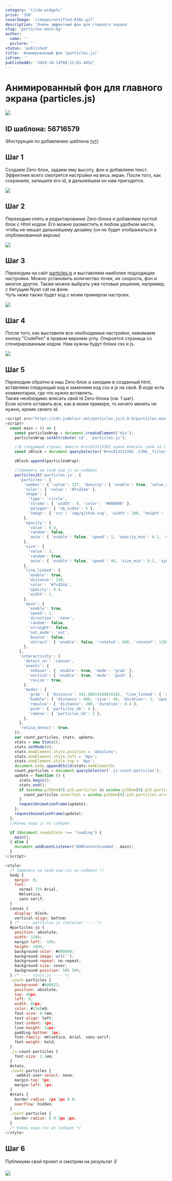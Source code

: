 ```yaml
---
category: 'tilda-widgets'
price: '350'
coverImage: '/images/untitled-A1Nz.gif'
description: 'Очень эффектный фон для главного экрана'
slug: 'particles-main-bg'
author:
  name: ''
  picture: ''
status: 'published'
title: 'Анимированный фон (particles.js)'
isFree: ''
publishedAt: '2024-10-14T08:11:03.485Z'
---
```


# Анимированный фон для главного экрана (particles.js)

![](/images/untitled-M1Nj.gif)

## ID шаблона: **56716579**

(Инструкция по добавлению шаблона [тут](https://help-ru.tilda.cc/page-template))

## Шаг 1

Создаем Zero-блок, задаем ему высоту, фон и добавляем текст. Эффектнее всего смотрятся настройки на весь экран. После того, как сохранили, запишите его id, в дальнейшем он нам пригодится.

![](/images/screenshot-2024-10-19-at-11.39.45-c3ND.png)

## Шаг 2

Переходим опять в редактирование Zero-блока и добавляем пустой блок с Html кодом. Его можно разместить в любом удобном месте, чтобы не мешал дальнейшему дизайну (он не будет отображаться в опубликованной версии)

![](/images/screenshot-2024-10-19-at-11.46.54-QxMT.png)

## Шаг 3

Переходим на сайт [particles.js](https://vincentgarreau.com/particles.js/) и выставляем наиболее подходящие настройки. Можно установить количество точек, их скорость, фон и многое другое. Также можно выбрать уже готовые решения, например, с бегущим Nyan cat на фоне.\
Чуть ниже также будет код с моим примером настроек.

![](/images/screenshot-2024-10-19-at-11.48.57-U4MT.png)

## Шаг 4

После того, как выставили все необходимые настройки, нажимаем кнопку "CodePen" в правом верхнем углу. Откроется страница со сгенерированным кодом. Нам нужны будут блоки css и js.

![](/images/screenshot-2024-10-19-at-12.42.42-Y1Nz.png)

## Шаг 5

Переходим обратно в наш Zero-блок и заходим в созданный html, вставляем следующий код и заменяем код css и js на свой. В коде есть комментарии, где что нужно вставлять.\
Также необходимо вписать свой id Zero-блока (см. 1 шаг).\
Если хотите оставить все, как в моем примере, то ничего менять не нужно, кроме своего id.

```javascript
<script src="https://cdn.jsdelivr.net/particles.js/2.0.0/particles.min.js"></script>
<script>
  const main = () => {
    const particlesWrap = document.createElement('div');
    particlesWrap.setAttribute('id', 'particles-js');

    //В следующей строке, вместо #rec813313392 нужно вписать свой id (.t396__filter необходимо оставить)
    const zBlock = document.querySelector('#rec813313392 .t396__filter');

    zBlock.append(particlesWrap);

    //Заменить на свой код js из codepen
    particlesJS('particles-js', {
      'particles': {
        'number': { 'value': 327, 'density': { 'enable': true, 'value_area': 800 } },
        'color': { 'value': '#7cd24a' },
        'shape': {
          'type': 'circle',
          'stroke': { 'width': 0, 'color': '#000000' },
          'polygon': { 'nb_sides': 5 },
          'image': { 'src': 'img/github.svg', 'width': 100, 'height': 100 },
        },
        'opacity': {
          'value': 0.5,
          'random': false,
          'anim': { 'enable': false, 'speed': 1, 'opacity_min': 0.1, 'sync': false },
        },
        'size': {
          'value': 3,
          'random': true,
          'anim': { 'enable': false, 'speed': 40, 'size_min': 0.1, 'sync': false },
        },
        'line_linked': {
          'enable': true,
          'distance': 150,
          'color': '#7cd24a',
          'opacity': 0.4,
          'width': 1,
        },
        'move': {
          'enable': true,
          'speed': 1,
          'direction': 'none',
          'random': false,
          'straight': false,
          'out_mode': 'out',
          'bounce': false,
          'attract': { 'enable': false, 'rotateX': 600, 'rotateY': 1200 },
        },
      },
      'interactivity': {
        'detect_on': 'canvas',
        'events': {
          'onhover': { 'enable': true, 'mode': 'grab' },
          'onclick': { 'enable': true, 'mode': 'push' },
          'resize': true,
        },
        'modes': {
          'grab': { 'distance': 191.80819180819182, 'line_linked': { 'opacity': 1 } },
          'bubble': { 'distance': 400, 'size': 40, 'duration': 2, 'opacity': 8, 'speed': 3 },
          'repulse': { 'distance': 200, 'duration': 0.4 },
          'push': { 'particles_nb': 4 },
          'remove': { 'particles_nb': 2 },
        },
      },
      'retina_detect': true,
    });
    var count_particles, stats, update;
    stats = new Stats();
    stats.setMode(0);
    stats.domElement.style.position = 'absolute';
    stats.domElement.style.left = '0px';
    stats.domElement.style.top = '0px';
    document.body.appendChild(stats.domElement);
    count_particles = document.querySelector('.js-count-particles');
    update = function () {
      stats.begin();
      stats.end();
      if (window.pJSDom[0].pJS.particles && window.pJSDom[0].pJS.particles.array) {
        count_particles.innerText = window.pJSDom[0].pJS.particles.array.length;
      }
      requestAnimationFrame(update);
    };
    requestAnimationFrame(update);
  };
  //Конец кода js из codepen

  if (document.readyState !== 'loading') {
    main();
  } else {
    document.addEventListener('DOMContentLoaded', main);
  }
</script>

<style>
  /* Заменить на свой код css из codepen */
  body {
    margin: 0;
    font:
      normal 75% Arial,
      Helvetica,
      sans-serif;
  }
  canvas {
    display: block;
    vertical-align: bottom;
  } /* ---- particles.js container ---- */
  #particles-js {
    position: absolute;
    width: 120%;
    margin-left: -10%;
    height: 100%;
    background-color: #000000;
    background-image: url('');
    background-repeat: no-repeat;
    background-size: cover;
    background-position: 50% 50%;
  } /* ---- stats.js ---- */
  .count-particles {
    background: #000022;
    position: absolute;
    top: 48px;
    left: 0;
    width: 80px;
    color: #13e8e9;
    font-size: 0.8em;
    text-align: left;
    text-indent: 4px;
    line-height: 14px;
    padding-bottom: 2px;
    font-family: Helvetica, Arial, sans-serif;
    font-weight: bold;
  }
  .js-count-particles {
    font-size: 1.1em;
  }
  #stats,
  .count-particles {
    -webkit-user-select: none;
    margin-top: 5px;
    margin-left: 5px;
  }
  #stats {
    border-radius: 3px 3px 0 0;
    overflow: hidden;
  }
  .count-particles {
    border-radius: 0 0 3px 3px;
  }
  /* Конец кода css из codepen */
</style>
```

## Шаг 6

Публикуем свой проект и смотрим на результат ✌

![](/images/screenshot-2024-10-19-at-12.58.35-UzMj.png)